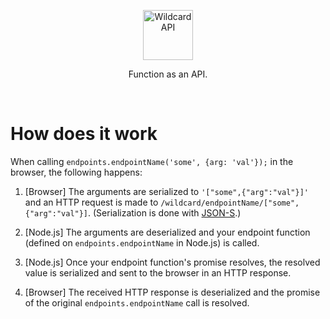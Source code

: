 <!---






    WARNING, READ THIS.
    This is a computed file. Do not edit.
    Edit `/docs/how-does-it-work.template.md` instead.












    WARNING, READ THIS.
    This is a computed file. Do not edit.
    Edit `/docs/how-does-it-work.template.md` instead.












    WARNING, READ THIS.
    This is a computed file. Do not edit.
    Edit `/docs/how-does-it-work.template.md` instead.












    WARNING, READ THIS.
    This is a computed file. Do not edit.
    Edit `/docs/how-does-it-work.template.md` instead.












    WARNING, READ THIS.
    This is a computed file. Do not edit.
    Edit `/docs/how-does-it-work.template.md` instead.






-->
<p align="center">
  <a href="/../../#readme">
    <img src="https://github.com/brillout/wildcard-api/raw/master/docs/images/logo-with-text.svg?sanitize=true" height=80 alt="Wildcard API"/>
  </a>
</p>

<p align="center">Function as an API.</p>
&nbsp;

# How does it work

When calling `endpoints.endpointName('some', {arg: 'val'});` in the browser, the following happens:

1. [Browser]
   The arguments are serialized to `'["some",{"arg":"val"}]'`
   and an HTTP request is made to `/wildcard/endpointName/["some",{"arg":"val"}]`.
   (Serialization is done with [JSON-S](https://github.com/brillout/json-s).)

2. [Node.js]
   The arguments are deserialized
   and your endpoint function (defined on `endpoints.endpointName` in Node.js) is called.

3. [Node.js]
   Once your endpoint function's promise resolves,
   the resolved value is serialized and sent to the browser in an HTTP response.

5. [Browser]
   The received HTTP response is deserialized and the promise of the original `endpoints.endpointName` call is resolved.

<!---






    WARNING, READ THIS.
    This is a computed file. Do not edit.
    Edit `/docs/how-does-it-work.template.md` instead.












    WARNING, READ THIS.
    This is a computed file. Do not edit.
    Edit `/docs/how-does-it-work.template.md` instead.












    WARNING, READ THIS.
    This is a computed file. Do not edit.
    Edit `/docs/how-does-it-work.template.md` instead.












    WARNING, READ THIS.
    This is a computed file. Do not edit.
    Edit `/docs/how-does-it-work.template.md` instead.












    WARNING, READ THIS.
    This is a computed file. Do not edit.
    Edit `/docs/how-does-it-work.template.md` instead.






-->
